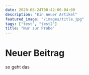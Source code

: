 ```yaml
---
date: 2020-08-24T00:42:00-04:00
description: "Ein neuer Artikel"
featured_image: "/images/title.jpg"
tags: ["test", "test2"]
title: "Nur zur Probe"
---
```


# Neuer Beitrag

so geht das

